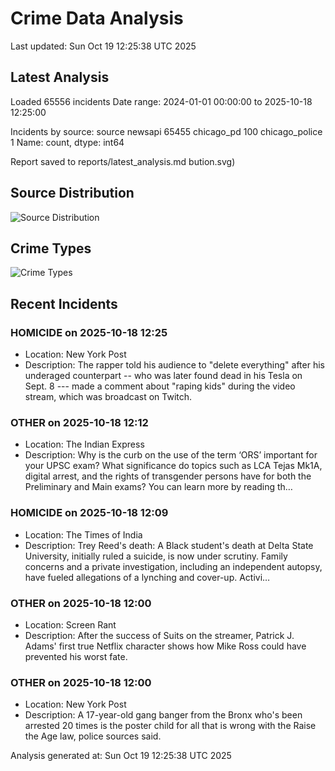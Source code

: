# Crime Data Analysis
Last updated: Sun Oct 19 12:25:38 UTC 2025

## Latest Analysis

Loaded 65556 incidents
Date range: 2024-01-01 00:00:00 to 2025-10-18 12:25:00

Incidents by source:
source
newsapi           65455
chicago_pd          100
chicago_police        1
Name: count, dtype: int64

Report saved to reports/latest_analysis.md
bution.svg)

## Source Distribution
![Source Distribution](images/source_distribution.svg)

## Crime Types
![Crime Types](images/crime_types.svg)

## Recent Incidents

### HOMICIDE on 2025-10-18 12:25
- Location: New York Post
- Description: The rapper told his audience to "delete everything" after his underaged counterpart -- who was later found dead in his Tesla on Sept. 8 --- made a comment about "raping kids" during the video stream, which was broadcast on Twitch.


### OTHER on 2025-10-18 12:12
- Location: The Indian Express
- Description: Why is the curb on the use of the term ‘ORS’ important for your UPSC exam? What significance do topics such as LCA Tejas Mk1A, digital arrest, and the rights of transgender persons have for both the Preliminary and Main exams? You can learn more by reading th…


### HOMICIDE on 2025-10-18 12:09
- Location: The Times of India
- Description: Trey Reed's death: A Black student's death at Delta State University, initially ruled a suicide, is now under scrutiny.  Family concerns and a private investigation, including an independent autopsy, have fueled allegations of a lynching and cover-up.  Activi…


### OTHER on 2025-10-18 12:00
- Location: Screen Rant
- Description: After the success of Suits on the streamer, Patrick J. Adams' first true Netflix character shows how Mike Ross could have prevented his worst fate.


### OTHER on 2025-10-18 12:00
- Location: New York Post
- Description: A 17-year-old gang banger from the Bronx who's been arrested 20 times is the poster child for all that is wrong with the Raise the Age law, police sources said.

Analysis generated at: Sun Oct 19 12:25:38 UTC 2025
